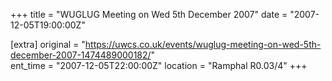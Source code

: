 +++
title = "WUGLUG Meeting on Wed 5th December 2007"
date = "2007-12-05T19:00:00Z"

[extra]
original = "https://uwcs.co.uk/events/wuglug-meeting-on-wed-5th-december-2007-1474489000182/"    
ent_time = "2007-12-05T22:00:00Z"
location = "Ramphal R0.03/4"
+++




